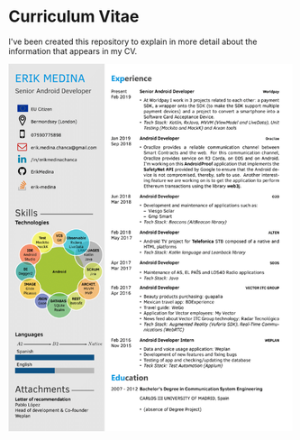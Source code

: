 # Curriculum Vitae

I've been created this repository to explain in more detail about the 
information that appears in my CV.

![alt text](img/Resume.png)
